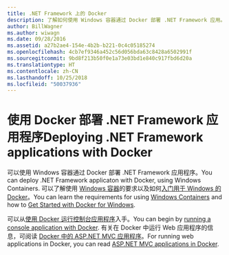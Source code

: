 ```yaml
---
title: .NET Framework 上的 Docker
description: 了解如何使用 Windows 容器通过 Docker 部署 .NET Framework 应用。
author: BillWagner
ms.author: wiwagn
ms.date: 09/28/2016
ms.assetid: a27b2ae4-154e-4b2b-b221-0c4c05185274
ms.openlocfilehash: 4cb7ef9346a452c56d056bda63c8428a6502991f
ms.sourcegitcommit: 9bd8f213b50f0e1a73e03bd1e840c917fbd6d20a
ms.translationtype: HT
ms.contentlocale: zh-CN
ms.lasthandoff: 10/25/2018
ms.locfileid: "50037936"
---
```

# <a name="deploying-net-framework-applications-with-docker"></a><span data-ttu-id="7a37d-103">使用 Docker 部署 .NET Framework 应用程序</span><span class="sxs-lookup"><span data-stu-id="7a37d-103">Deploying .NET Framework applications with Docker</span></span>

<span data-ttu-id="7a37d-104">可以使用 Windows 容器通过 Docker 部署 .NET Framework 应用程序。</span><span class="sxs-lookup"><span data-stu-id="7a37d-104">You can deploy .NET Framework applicaton with Docker, using Windows Containers.</span></span> <span data-ttu-id="7a37d-105">可以了解使用 [Windows 容器](/virtualization/windowscontainers/about/)的要求以及如何[入门用于 Windows 的 Docker](https://docs.docker.com/docker-for-windows/)。</span><span class="sxs-lookup"><span data-stu-id="7a37d-105">You can learn the requirements for using [Windows Containers](/virtualization/windowscontainers/about/) and how to [Get Started with Docker for Windows](https://docs.docker.com/docker-for-windows/).</span></span> 

<span data-ttu-id="7a37d-106">可以从[使用 Docker 运行控制台应用程序](console.md)入手。</span><span class="sxs-lookup"><span data-stu-id="7a37d-106">You can begin by [running a console application with Docker](console.md).</span></span>
<span data-ttu-id="7a37d-107">有关在 Docker 中运行 Web 应用程序的信息，可阅读 [Docker 中的 ASP.NET MVC 应用程序](/aspnet/mvc/overview/deployment/docker-aspnetmvc)。</span><span class="sxs-lookup"><span data-stu-id="7a37d-107">For running web applications in Docker, you can read [ASP.NET MVC applications in Docker](/aspnet/mvc/overview/deployment/docker-aspnetmvc).</span></span>
